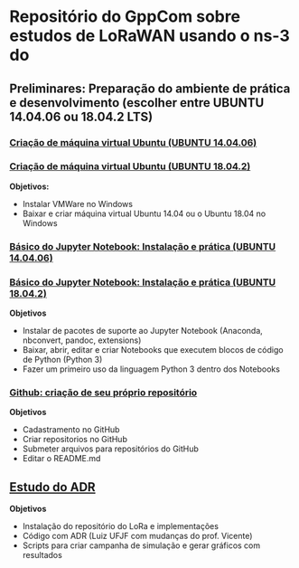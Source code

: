 # Repositório do GppCom sobre estudos de LoRaWAN usando o ns-3 do 

## Preliminares: Preparação do ambiente de prática e desenvolvimento (escolher entre UBUNTU 14.04.06 ou 18.04.2 LTS) 
### [Criação de máquina virtual Ubuntu (UBUNTU 14.04.06)](http://nbviewer.jupyter.org/github/vicentesousa/ns-3-lora-gppcom/blob/master/ambiente/h00_VM.ipynb)
### [Criação de máquina virtual Ubuntu (UBUNTU 18.04.2)](http://nbviewer.jupyter.org/github/vicentesousa/ns-3-lora-gppcom/blob/master/ambiente/h00_VM_18.04.ipynb)
**Objetivos:**
- Instalar VMWare no Windows
- Baixar e criar máquina virtual Ubuntu 14.04 ou o Ubuntu 18.04 no Windows

### [Básico do Jupyter Notebook: Instalação e prática (UBUNTU 14.04.06)](http://nbviewer.jupyter.org/github/vicentesousa/ns-3-lora-gppcom/blob/master/ambiente/h00_BJ.ipynb)
### [Básico do Jupyter Notebook: Instalação e prática (UBUNTU 18.04.2)](http://nbviewer.jupyter.org/github/vicentesousa/ns-3-lora-gppcom/blob/master/ambiente/h00_BJ_18.04.ipynb)
**Objetivos**
- Instalar de pacotes de suporte ao Jupyter Notebook (Anaconda, nbconvert, pandoc, extensions)
- Baixar, abrir, editar e criar Notebooks que executem blocos de código de Python (Python 3)
- Fazer um primeiro uso da linguagem Python 3 dentro dos Notebooks

### [Github: criação de seu próprio repositório](http://nbviewer.jupyter.org/github/vicentesousa/ns-3-lora-gppcom/blob/master/ambiente/h00_GIT_18.04.ipynb)
**Objetivos**
- Cadastramento no GitHub
- Criar repositorios no GitHub
- Submeter arquivos para repositórios do GitHub
- Editar o README.md

## [Estudo do ADR](http://nbviewer.jupyter.org/github/vicentesousa/ns-3-lora-gppcom/blob/master/estudos_ADR.ipynb)
**Objetivos**
- Instalação do repositório do LoRa e implementações 
- Código com ADR (Luiz UFJF com mudanças do prof. Vicente)
- Scripts para criar campanha de simulação e gerar gráficos com resultados

